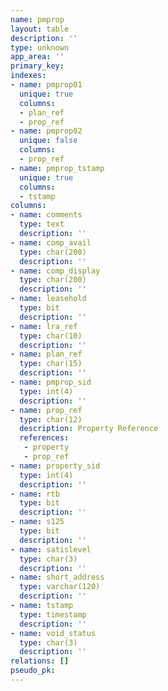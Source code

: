 ```yaml
---
name: pmprop
layout: table
description: ''
type: unknown
app_area: ''
primary_key: 
indexes:
- name: pmprop01
  unique: true
  columns:
  - plan_ref
  - prop_ref
- name: pmprop02
  unique: false
  columns:
  - prop_ref
- name: pmprop_tstamp
  unique: true
  columns:
  - tstamp
columns:
- name: comments
  type: text
  description: ''
- name: comp_avail
  type: char(200)
  description: ''
- name: comp_display
  type: char(200)
  description: ''
- name: leasehold
  type: bit
  description: ''
- name: lra_ref
  type: char(10)
  description: ''
- name: plan_ref
  type: char(15)
  description: ''
- name: pmprop_sid
  type: int(4)
  description: ''
- name: prop_ref
  type: char(12)
  description: Property Reference
  references:
   - property
   - prop_ref
- name: property_sid
  type: int(4)
  description: ''
- name: rtb
  type: bit
  description: ''
- name: s125
  type: bit
  description: ''
- name: satislevel
  type: char(3)
  description: ''
- name: short_address
  type: varchar(120)
  description: ''
- name: tstamp
  type: timestamp
  description: ''
- name: void_status
  type: char(3)
  description: ''
relations: []
pseudo_pk: 
---
```


